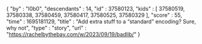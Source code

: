 {
  "by" : "l0b0",
  "descendants" : 14,
  "id" : 37580123,
  "kids" : [ 37580519, 37580338, 37580459, 37580417, 37580525, 37580329 ],
  "score" : 55,
  "time" : 1695181129,
  "title" : "Add extra stuff to a “standard” encoding? Sure, why not",
  "type" : "story",
  "url" : "https://rachelbythebay.com/w/2023/09/19/badlib/"
}
